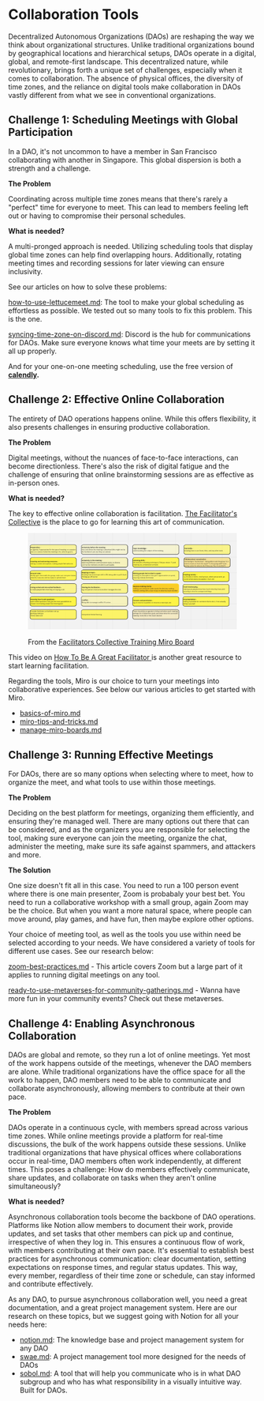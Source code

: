 # Collaboration Tools

Decentralized Autonomous Organizations (DAOs) are reshaping the way we think about organizational structures. Unlike traditional organizations bound by geographical locations and hierarchical setups, DAOs operate in a digital, global, and remote-first landscape. This decentralized nature, while revolutionary, brings forth a unique set of challenges, especially when it comes to collaboration. The absence of physical offices, the diversity of time zones, and the reliance on digital tools make collaboration in DAOs vastly different from what we see in conventional organizations.

## **Challenge 1: Scheduling Meetings with Global Participation**

In a DAO, it's not uncommon to have a member in San Francisco collaborating with another in Singapore. This global dispersion is both a strength and a challenge.

**The Problem**

Coordinating across multiple time zones means that there's rarely a "perfect" time for everyone to meet. This can lead to members feeling left out or having to compromise their personal schedules.

**What is needed?**

A multi-pronged approach is needed. Utilizing scheduling tools that display global time zones can help find overlapping hours. Additionally, rotating meeting times and recording sessions for later viewing can ensure inclusivity.

See our articles on how to solve these problems:

[how-to-use-lettucemeet.md](../all-docs/remote-work-tools/how-to-use-lettucemeet.md "mention"): The tool to make your global scheduling as effortless as possible. We tested out so many tools to fix this problem. This is the one.

[syncing-time-zone-on-discord.md](../all-docs/remote-work-tools/syncing-time-zone-on-discord.md "mention"): Discord is the hub for communications for DAOs. Make sure everyone knows what time your meets are by setting it all up properly.&#x20;

And for your one-on-one meeting scheduling, use the free version of [**calendly**](https://calendly.com)**.**&#x20;

## **Challenge 2: Effective Online Collaboration**

The entirety of DAO operations happens online. While this offers flexibility, it also presents challenges in ensuring productive collaboration.

**The Problem**

Digital meetings, without the nuances of face-to-face interactions, can become directionless. There's also the risk of digital fatigue and the challenge of ensuring that online brainstorming sessions are as effective as in-person ones.

**What is needed?**

The key to effective online collaboration is facilitation. [The Facilitator's Collective](https://miro.com/app/board/uXjVPUu6HlU=/) is the place to go for learning this art of communication.&#x20;

<figure><img src="../.gitbook/assets/image (1).png" alt=""><figcaption><p>From the <a href="https://miro.com/app/board/uXjVPUu6HlU=/">Facilitators Collective Training Miro Board</a></p></figcaption></figure>

This video on [How To Be A Great Facilitator ](https://www.youtube.com/watch?v=5kPP07jY\_rQ)is another great resource to start learning facilitation.

Regarding the tools, Miro is our choice to turn your meetings into collaborative experiences. See below our various articles to get started with Miro.

* [basics-of-miro.md](../all-docs/remote-work-tools/basics-of-miro.md "mention")
* [miro-tips-and-tricks.md](../all-docs/remote-work-tools/miro-tips-and-tricks.md "mention")
* [manage-miro-boards.md](../all-docs/remote-work-tools/manage-miro-boards.md "mention")

## **Challenge 3: Running Effective Meetings**

For DAOs, there are so many options when selecting where to meet, how to organize the meet, and what tools to use within those meetings.

**The Problem**

Deciding on the best platform for meetings, organizing them efficiently, and ensuring they're managed well. There are many options out there that can be considered, and as the organizers you are responsible for selecting the tool, making sure everyone can join the meeting, organize the chat, administer the meeting, make sure its safe against spammers, and attackers and more.&#x20;

**The Solution**

One size doesn't fit all in this case. You need to run a 100 person event where there is one main presenter, Zoom is probabaly your best bet. You need to run a collaborative workshop with a small group, again Zoom may be the choice. But when you want a more natural space, where people can move around, play games, and have fun, then maybe explore other options.&#x20;

Your choice of meeting tool, as well as the tools you use within need be selected according to your needs. We have considered a variety of tools for different use cases. See our research below:

[zoom-best-practices.md](../all-docs/remote-work-tools/zoom-best-practices.md "mention") - This article covers Zoom but a large part of it applies to running digital meetings on any tool.

[ready-to-use-metaverses-for-community-gatherings.md](../all-docs/remote-work-tools/ready-to-use-metaverses-for-community-gatherings.md "mention") - Wanna have more fun in your community events? Check out these metaverses.

## Challenge 4: Enabling **Asynchronous Collaboration**

DAOs are global and remote, so they run a lot of online meetings. Yet most of the work happens outside of the meetings, whenever the DAO members are alone. While traditional organizations have the office space for all the work to happen, DAO members need to be able to communicate and collaborate asynchronously, allowing members to contribute at their own pace.

**The Problem**

DAOs operate in a continuous cycle, with members spread across various time zones. While online meetings provide a platform for real-time discussions, the bulk of the work happens outside these sessions. Unlike traditional organizations that have physical offices where collaborations occur in real-time, DAO members often work independently, at different times. This poses a challenge: How do members effectively communicate, share updates, and collaborate on tasks when they aren't online simultaneously?

**What is needed?**

Asynchronous collaboration tools become the backbone of DAO operations. Platforms like Notion allow members to document their work, provide updates, and set tasks that other members can pick up and continue, irrespective of when they log in. This ensures a continuous flow of work, with members contributing at their own pace. It's essential to establish best practices for asynchronous communication: clear documentation, setting expectations on response times, and regular status updates. This way, every member, regardless of their time zone or schedule, can stay informed and contribute effectively.

As any DAO, to pursue asynchronous collaboration well, you need a great documentation, and a great project management system. Here are our research on these topics, but we suggest going with Notion for all your needs here:

* [notion.md](../all-docs/remote-work-tools/notion.md "mention"): The knowledge base and project management system for any DAO
* [swae.md](../all-docs/dao-tools/other-chains/swae.md "mention"): A project management tool more designed for the needs of DAOs
* [sobol.md](../all-docs/remote-work-tools/sobol.md "mention"): A tool that will help you communicate who is in what DAO subgroup and who has what responsibility in a visually intuitive way. Built for DAOs.&#x20;



